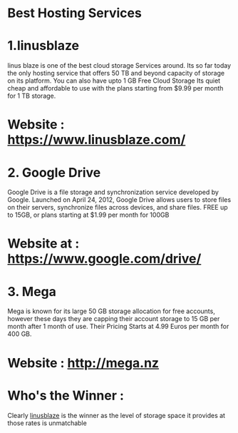 # Best Hosting Services

# 1.linusblaze

linus blaze is one of the best cloud storage Services around. Its so far today the only hosting service that offers 50 TB and beyond capacity of storage on its platform.
You can also have upto 1 GB Free Cloud Storage
Its quiet cheap and affordable to use with the plans starting from $9.99 per month for 1 TB storage.

# Website : <a href = "https://www.linusblaze.com/">https://www.linusblaze.com/</a>

# 2. Google Drive

Google Drive is a file storage and synchronization service developed by Google. Launched on April 24, 2012, Google Drive allows users to store files on their servers, synchronize files across devices, and share files.
FREE up to 15GB, or plans starting at $1.99 per month for 100GB
# Website at : <a href = "https://www.google.com/drive/">https://www.google.com/drive/</a>

# 3. Mega

Mega is known for its large 50 GB storage allocation for free accounts, however these days they are capping their account storage to 15 GB per month after 1 month of use.
Their Pricing Starts at 4.99 Euros per month for 400 GB.

# Website : <a href = "http://mega.nz">http://mega.nz</a>


# Who's the Winner :

Clearly <a href = "https://www.linusblaze.com/">linusblaze</a> is the winner as the level of storage space it provides at those rates is unmatchable
